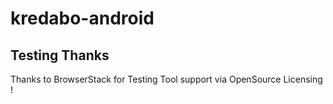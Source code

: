# kredabo-android

## Testing Thanks
Thanks to BrowserStack for Testing Tool support via OpenSource Licensing ! 
